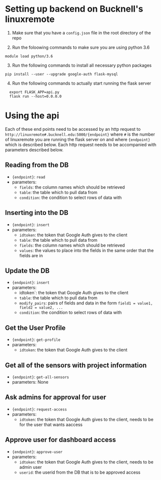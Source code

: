 # Setting up backend on Bucknell's linuxremote
1. Make sure that you have a `config.json` file in the root directory of the repo

2. Run the foloowing commands to make sure you are using python 3.6
```
module load python/3.6
```

3. Run the following commands to install all necessary python packages 
```
pip install --user --upgrade google-auth flask-mysql
```

4. Run the following commands to actually start running the flask server
```
  export FLASK_APP=api.py
  flask run --host=0.0.0.0
```


# Using the api
Each of these end points need to be accessed by an http request to `http://linuxremote#.bucknell.edu:5000/{endpoint}` where `#` is the number of linuxremote you are running the flask server on and where `{endpoint}` which is described below.  Each http request needs to be accompanied with parameters described below.


## Reading from the DB
- `{endpoint}`: `read`
- parameters: 
    - `fields`: the column names which should be retrieved
    - `table`: the table which to pull data from
    - `condition`: the condition to select rows of data with

## Inserting into the DB
- `{endpoint}`: `insert`
- parameters:
    - `idtoken`: the token that Google Auth gives to the client
    - `table`: the table which to pull data from
    - `fields`: the column names which should be retrieved
    - `values`: the values to place into the fields in the same order that the fields are in

## Update the DB
- `{endpoint}`: `insert`
- parameters:
    - idtoken`: the token that Google Auth gives to the client
    - `table`: the table which to pull data from
    - `modify_pairs`: pairs of fields and data in the form `field1 = value1, field2 = value2, ...`
    - `condition`: the condition to select rows of data with


## Get the User Profile
- `{endpoint}`: `get-profile`
- parameters:
    - `idtoken`: the token that Google Auth gives to the client


## Get all of the sensors with project information
- `{endpoint}`: `get-all-sensors`
- parameters: None


## Ask admins for approval for user
- `{endpoint}`: `request-access`
- parameters:
    - `idtoken`: the token that Google Auth gives to the client, needs to be for the user that wants aaccess


## Approve user for dashboard access
- `{endpoint}`: `approve-user`
- parameters:
    - `idtoken`: the token that Google Auth gives to the client, needs to be admin user
    - `userid`: the userid from the DB that is to be approved access
